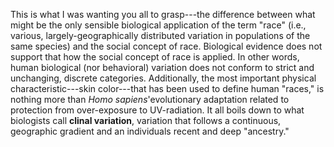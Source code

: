 ---
---

This is what I was wanting you all to grasp---the difference between what might be the only sensible biological application of the term "race" (i.e., various, largely-geographically distributed variation in populations of the same species) and the social concept of race. Biological evidence does not support that how the social concept of race is applied. In other words, human biological (nor behavioral) variation does not conform to strict and unchanging, discrete categories. Additionally, the most important physical characteristic---skin color---that has been used to define human "races," is nothing more than _Homo sapiens_'evolutionary adaptation related to protection from over-exposure to UV-radiation. It all boils down to what biologists call __clinal variation__, variation that follows a continuous, geographic gradient and an individuals recent and deep "ancestry."